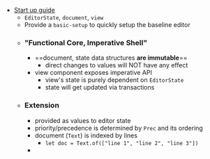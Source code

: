 - [Start up guide](https://codemirror.net/6/docs/guide/#functional-core%2C-imperative-shell)
	- `EditorState`, `document`, `view`
	- Provide a `basic-setup` to quickly setup the baseline editor
	- ### "Functional Core, Imperative Shell"
		- ==document, state data structures **are immutable**==
			- direct changes to values will NOT have any effect
		- view component exposes imperative API
			- view's state is purely dependent on `EditorState`
			- state will get updated via transactions
	- ### Extension
		- provided as values to editor state
		- priority/precedence is determined by `Prec` and its ordering
		- document (`Text`) is indexed by lines
			- `let doc = Text.of(["line 1", "line 2", "line 3"])`
		-